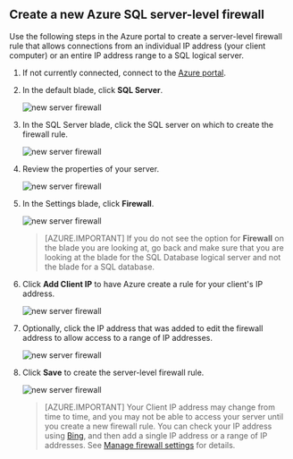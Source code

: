 
<!--
includes/sql-database-create-new-server-firewall-portal.md

Latest Freshness check:  2016-04-11 , carlrab.

As of circa 2016-04-11, the following topics might include this include:
articles/sql-database/sql-database-get-started-tutorial.md
articles/sql-database/sql-database-configure-firewall-settings

-->
## Create a new Azure SQL server-level firewall

Use the following steps in the Azure portal to create a server-level firewall rule that allows connections from an individual IP address (your client computer) or an entire IP address range to a SQL logical server. 

1. If not currently connected, connect to the [Azure portal](http://portal.azure.com).
2. In the default blade, click **SQL Server**.

  	![new server firewall](./media/sql-database-create-new-server-firewall-portal/sql-database-create-new-server-firewall-portal-1.png)

2. In the SQL Server blade, click the SQL server on which to create the firewall rule. 

 	![new server firewall](./media/sql-database-create-new-server-firewall-portal/sql-database-create-new-server-firewall-portal-2.png)
           
3. Review the properties of your server.

 	![new server firewall](./media/sql-database-create-new-server-firewall-portal/sql-database-create-new-server-firewall-portal-3.png)
      
4. In the Settings blade, click **Firewall**.

 	![new server firewall](./media/sql-database-create-new-server-firewall-portal/sql-database-create-new-server-firewall-portal-4.png)
    

 	> [AZURE.IMPORTANT] If you do not see the option for **Firewall** on the blade you are looking at, go back and make sure that you are looking at the blade for the SQL Database logical server and not the blade for a SQL database.

5. Click **Add Client IP** to have Azure create a rule for your client's IP address.

      ![new server firewall](./media/sql-database-create-new-server-firewall-portal/sql-database-create-new-server-firewall-portal-5.png)

6. Optionally, click the IP address that was added to edit the firewall address to allow access to a range of IP addresses.

      ![new server firewall](./media/sql-database-create-new-server-firewall-portal/sql-database-create-new-server-firewall-portal-6.png)
    
7. Click **Save** to create the server-level firewall rule.

     ![new server firewall](./media/sql-database-create-new-server-firewall-portal/sql-database-create-new-server-firewall-portal-7.png)

	>[AZURE.IMPORTANT] Your Client IP address may change from time to time, and you may not be able to access your server until you create a new firewall rule. You can check your IP address using [Bing](http://www.bing.com/search?q=my%20ip%20address), and then add a single IP address or a range of IP addresses. See [Manage firewall settings](sql-database-configure-firewall-settings.md#manage-existing-server-level-firewall-rules-through-the-azure-portal) for details.
